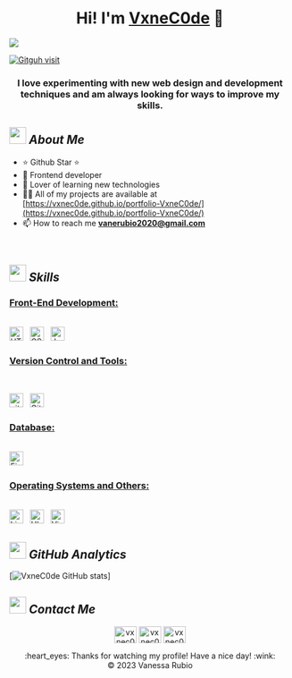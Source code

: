 <div align="center">
<h1 align="center">Hi! I'm <a href="#">VxneC0de</a> 👋</h1>
</div>
<img src="https://i.ibb.co/VgYzk2f/vxnec0de.png)https://i.ibb.co/VgYzk2f/vxnec0de.png">


 [![Gitguh visit](https://img.shields.io/badge/Visits-120-FF3FA4)](https://github.com/VxneC0de)

<h3 align="center">I love experimenting with new web design and development techniques and am always looking for ways to improve my skills.</h3>

## <img src="https://media.giphy.com/media/iY8CRBdQXODJSCERIr/giphy.gif" width="30px">&nbsp;***About Me***

- ⭐ Github Star ⭐ 
- 📲 Frontend developer
- 📗 Lover of learning new technologies
- 👨‍💻 All of my projects are available at [https://vxnec0de.github.io/portfolio-VxneC0de/](https://vxnec0de.github.io/portfolio-VxneC0de/)
- 📫 How to reach me **vanerubio2020@gmail.com**
<br>


## <img src="https://media.giphy.com/media/iY8CRBdQXODJSCERIr/giphy.gif" width="30px">&nbsp;***Skills***

### <u> Front-End Development:</u>
    
<br>
<span><img src="https://img.shields.io/badge/HTML5-E34F26?style=for-the-badge&logo=html5&logoColor=white" alt="HTML5 logo" title="HTML5" height="25" /></span>
&nbsp;
<span><img src="https://img.shields.io/badge/CSS3-1572B6?style=for-the-badge&logo=css3&logoColor=white" alt="CSS3 logo" title="CSS3" height="25" /></span>
&nbsp;
<span><img src="https://img.shields.io/badge/JavaScript-323330?style=for-the-badge&logo=javascript&logoColor=F7DF1E" alt="JavaScript logo" title="JavaScript" height="25" /></span>
&nbsp;
<br>

### <u> Version Control and Tools:</u>

<br>

<span><img src="https://img.shields.io/badge/GIT-E44C30?style=for-the-badge&logo=git&logoColor=white" alt="git logo" title="Git" height="25" /></span>
&nbsp;
<span><img src="https://img.shields.io/badge/GitHub-100000?style=for-the-badge&logo=github&logoColor=white" alt="Github logo" title="Github" height="25" /></span>
&nbsp;

### <u> Database: </u>

<br>
<span><img src="https://img.shields.io/badge/firebase-ffca28?style=for-the-badge&logo=firebase&logoColor=black" alt="Firebase logo" title="Firebase" height="25"/></span>
&nbsp;

### <u> Operating Systems and Others:</u>

<br>

<span>
<img src = "https://img.shields.io/badge/Linux-FCC624?style=for-the-badge&logo=linux&logoColor=black" alt="Linux Logo"  title="Linux" height="25"/>
</span>
&nbsp;
<span>
<img src = "https://img.shields.io/badge/Ubuntu-E95420?style=for-the-badge&logo=ubuntu&logoColor=white" alt="Ubuntu Logo"  title="Ubuntu" height="25"/>
</span>
&nbsp;
<span><img src="https://img.shields.io/badge/VSCode-0078D4?style=for-the-badge&logo=visual%20studio%20code&logoColor=white" alt="Visual Studio Code logo" title="Visual Studio Code" height="25" /></span>
&nbsp;

<br>

## <img src="https://media.giphy.com/media/iY8CRBdQXODJSCERIr/giphy.gif" width="30px">&nbsp;***GitHub Analytics***

[![VxneC0de GitHub stats](https://github-readme-stats.vercel.app/api?username=n3dal&show_icnos=true&theme=ocean_dark)]

## <img src="https://media.giphy.com/media/iY8CRBdQXODJSCERIr/giphy.gif" width="30px">&nbsp;***Contact Me***

<p align="center">
<a href="https://twitter.com/Cxr0l_" target="blank"><img align="center" src="https://raw.githubusercontent.com/rahuldkjain/github-profile-readme-generator/master/src/images/icons/Social/twitter.svg" alt="vxnec0de" height="30" width="40" /></a>
<a href="https://www.linkedin.com/in/vanessa-rubio-7b7492293/" target="blank"><img align="center" src="https://raw.githubusercontent.com/rahuldkjain/github-profile-readme-generator/master/src/images/icons/Social/linked-in-alt.svg" alt="vxnec0de" height="30" width="40" /></a>
<a href="https://www.instagram.com/v_rc20/ target="blank"><img align="center" src="https://raw.githubusercontent.com/rahuldkjain/github-profile-readme-generator/master/src/images/icons/Social/instagram.svg" alt="vxnec0de" height="30" width="40" /></a>
</p>

<div align="center">
  :heart_eyes: Thanks for watching my profile! Have a nice day! :wink: <br/>
  &copy; 2023 Vanessa Rubio
</div>
